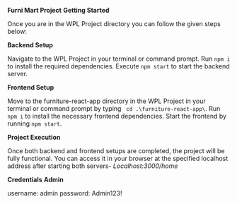 **Furni Mart Project**
**Getting Started**

Once you are in the WPL Project directory you can follow the given steps below:

**Backend Setup**

Navigate to the WPL Project in your terminal or command prompt.
Run ```npm i``` to install the required dependencies.
Execute ```npm start``` to start the backend server.


**Frontend Setup**

Move to the furniture-react-app directory in the WPL Project in your terminal or command prompt by typing ``` cd .\furniture-react-app\```.
Run ```npm i``` to install the necessary frontend dependencies.
Start the frontend by running ```npm start```.


**Project Execution**

Once both backend and frontend setups are completed, the project will be fully functional. You can access it in your browser at the specified localhost address after starting both servers- *Localhost:3000/home*


**Credentials**
**Admin**

username: admin
password: Admin123!
